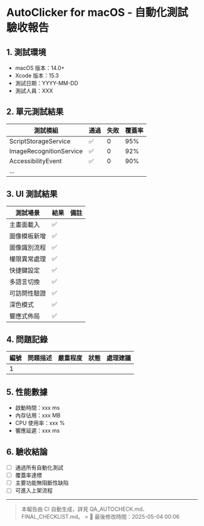 # AutoClicker for macOS - 自動化測試驗收報告

## 1. 測試環境
- macOS 版本：14.0+
- Xcode 版本：15.3
- 測試日期：YYYY-MM-DD
- 測試人員：XXX

## 2. 單元測試結果
| 測試模組                | 通過 | 失敗 | 覆蓋率 |
|-------------------------|------|------|--------|
| ScriptStorageService    |  ✅   |  0   |  95%   |
| ImageRecognitionService |  ✅   |  0   |  92%   |
| AccessibilityEvent      |  ✅   |  0   |  90%   |
| ...                    |      |      |        |

## 3. UI 測試結果
| 測試場景         | 結果 | 備註 |
|------------------|------|------|
| 主畫面載入       | ✅   |      |
| 圖像模板新增     | ✅   |      |
| 圖像識別流程     | ✅   |      |
| 權限異常處理     | ✅   |      |
| 快捷鍵設定       | ✅   |      |
| 多語言切換       | ✅   |      |
| 可訪問性驗證     | ✅   |      |
| 深色模式         | ✅   |      |
| 響應式佈局       | ✅   |      |

## 4. 問題記錄
| 編號 | 問題描述 | 嚴重程度 | 狀態 | 處理建議 |
|------|----------|----------|------|----------|
| 1    |          |          |      |          |

## 5. 性能數據
- 啟動時間：xxx ms
- 內存佔用：xxx MB
- CPU 使用率：xxx %
- 響應延遲：xxx ms

## 6. 驗收結論
- [ ] 通過所有自動化測試
- [ ] 覆蓋率達標
- [ ] 主要功能無阻斷性缺陷
- [ ] 可進入上架流程

---

> 本報告由 CI 自動生成，詳見 QA_AUTOCHECK.md、FINAL_CHECKLIST.md。 > 📅 最後修改時間：2025-05-04 00:06
